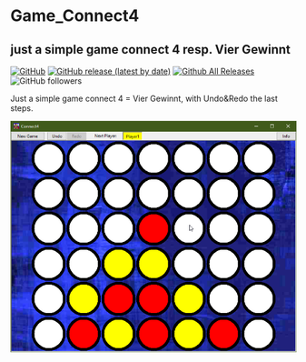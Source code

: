 # Game_Connect4  
## just a simple game connect 4 resp. Vier Gewinnt

[![GitHub](https://img.shields.io/github/license/OlimilO1402/Game_Connect4?style=plastic)](https://github.com/OlimilO1402/Game_Connect4/blob/master/LICENSE) 
[![GitHub release (latest by date)](https://img.shields.io/github/v/release/OlimilO1402/Game_Connect4?style=plastic)](https://github.com/OlimilO1402/Game_Connect4/releases/latest)
[![Github All Releases](https://img.shields.io/github/downloads/OlimilO1402/Game_Connect4/total.svg)](https://github.com/OlimilO1402/Game_Connect4/releases/download/v2023.11.25/VierGewinnt_v2023.11.25.zip)
![GitHub followers](https://img.shields.io/github/followers/OlimilO1402?style=social)

Just a simple game connect 4 = Vier Gewinnt, with Undo&Redo the last steps.

![Connect4 Image](Resources/Connect4.png "Connect4 Image")
